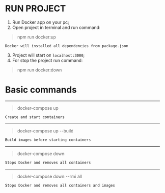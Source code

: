 # RUN PROJECT

1. Run Docker app on your pc;
2. Open project in terminal and run command:
    
>npm run docker:up

    Docker will installed all dependencies from package.json

3. Project will start on `localhost:3000`;
4. For stop the project run command:
>npm run docker:down


# Basic commands
___
>docker-compose up
> 
`Create and start containers`
___
>docker-compose up --build

`Build images before starting containers`
___
> docker-compose down

`Stops Docker and removes all containers`
___

>docker-compose down --rmi all

`Stops Docker and removes all containers and images`
